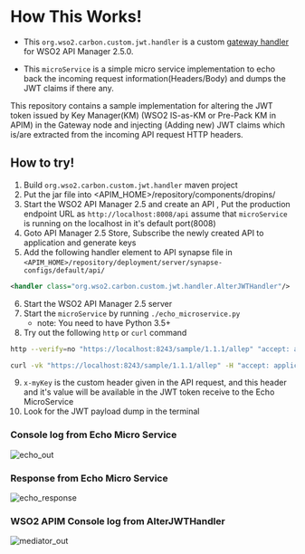 # How This Works!

- This `org.wso2.carbon.custom.jwt.handler` is a custom [gateway handler](https://docs.wso2.com/display/AM250/Writing+Custom+Handlers) for WSO2 API Manager 2.5.0.

- This `microService` is a simple micro service implementation to echo back the incoming request information(Headers/Body) and dumps the JWT claims if there any.

This repository contains a sample implementation for altering the JWT token issued by Key Manager(KM) (WSO2 IS-as-KM or Pre-Pack KM in APIM) in the Gateway node and injecting (Adding new) JWT claims which is/are extracted from the incoming API request HTTP headers.

## How to try!

1. Build `org.wso2.carbon.custom.jwt.handler` maven project
2. Put the jar file into <APIM_HOME>/repository/components/dropins/
3. Start the WSO2 API Manager 2.5 and create an API , Put the production endpoint URL as `http://localhost:8008/api` assume that `microService` is running on the localhost in it's default port(8008)
4. Goto API Manager 2.5 Store, Subscribe the newly created API to application and generate keys
5. Add the following handler element to API synapse file in `<APIM_HOME>/repository/deployment/server/synapse-configs/default/api/`
```xml
<handler class="org.wso2.carbon.custom.jwt.handler.AlterJWTHandler"/>
```
6. Start the WSO2 API Manager 2.5 server
7. Start the `microService` by running `./echo_microservice.py`
   * note: You need to have Python 3.5+
8. Try out the following `http` or `curl` command
```bash
http --verify=no "https://localhost:8243/sample/1.1.1/allep" "accept: application/json"  "Authorization: Bearer 7bf6fe85-b61f-30f2-85d7-de535785b96b" "x-myKey: gFqxSTuvRdIuhMr8pO57Vcz0OMAa"
```

```bash
curl -vk "https://localhost:8243/sample/1.1.1/allep" -H "accept: application/json"  -H "Authorization: Bearer 7bf6fe85-b61f-30f2-85d7-de535785b96b" -H "x-myKey: gFqxSTuvRdIuhMr8pO57Vcz0OMAa"
```

9. `x-myKey` is the custom header given in the API request, and this header and it's value will be available in the JWT token receive to the Echo MicroService
10. Look for the JWT payload dump in the terminal

### Console log from Echo Micro Service
![echo_out](https://user-images.githubusercontent.com/3313885/45425477-1c9b2480-b6b7-11e8-90b6-ec186989634e.png)

### Response from Echo Micro Service
![echo_response](https://user-images.githubusercontent.com/3313885/45425478-1c9b2480-b6b7-11e8-8131-5b6047e018e6.png)

### WSO2 APIM Console log from AlterJWTHandler
![mediator_out](https://user-images.githubusercontent.com/3313885/45425479-1c9b2480-b6b7-11e8-907d-5496c621280a.png)


